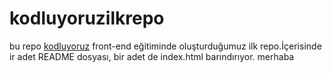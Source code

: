 # kodluyoruzilkrepo
bu repo [kodluyoruz](https://kodluyoruz.org) front-end eğitiminde oluşturduğumuz ilk repo.İçerisinde ir adet README dosyası, bir adet de index.html barındırıyor.
merhaba